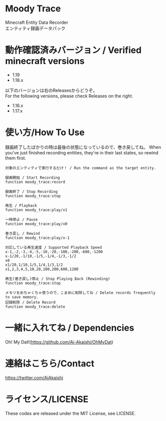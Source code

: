 # Moody Trace
Minecraft Entity Data Recorder  
エンティティ録画データパック

# 動作確認済みバージョン / Verified minecraft versions

- 1.19
- 1.18.x

以下のバージョンは右のReleasesからどうぞ。  
For the following versions, please check Releases on the right.

- 1.16.x
- 1.17.x

# 使い方/How To Use

録画終了したばかりの時は最後の状態になっているので、巻き戻してね。
When you've just finished recording entities, they're in their last states, so rewind them first.

```
対象のエンティティで実行するだけ！ / Run the command as the target entity.  
  
録画開始 / Start Recording  
function moody_trace:record  
  
録画終了 / Stop Recording  
function moody_trace:stop  
  
再生 / Playback  
function moody_trace:play/x1  
  
一時停止 / Pause  
function moody_trace:play/x0  
  
巻き戻し / Rewind  
function moody_trace:play/x-1  
  
対応している再生速度 / Supported Playback Speed
x-1,-2,-3,-4,-5,-10,-20,-100,-200,-600,-1200  
x-1/20,-1/10,-1/5,-1/4,-1/3,-1/2  
x0  
x1/20,1/10,1/5,1/4,1/3,1/2  
x1,2,3,4,5,10,20,100,200,600,1200  
  
再生(巻き戻し)停止 / Stop Playing Back (Rewinding)  
function moody_trace:stop  
  
メモリをめちゃくちゃ使うので、こまめに削除してね / Delete records frequently to save memory.  
記録削除 / Delete Record  
function moody_trace:delete
```

# 一緒に入れてね / Dependencies

Oh! My Dat!(https://github.com/Ai-Akaishi/OhMyDat)

# 連絡はこちら/Contact

https://twitter.com/AiAkaishi

# ライセンス/LICENSE

These codes are released under the MIT License, see LICENSE.
